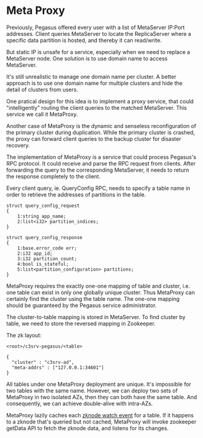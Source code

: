 <!--
Licensed to the Apache Software Foundation (ASF) under one
or more contributor license agreements.  See the NOTICE file
distributed with this work for additional information
regarding copyright ownership.  The ASF licenses this file
to you under the Apache License, Version 2.0 (the
"License"); you may not use this file except in compliance
with the License.  You may obtain a copy of the License at

  http://www.apache.org/licenses/LICENSE-2.0

Unless required by applicable law or agreed to in writing,
software distributed under the License is distributed on an
"AS IS" BASIS, WITHOUT WARRANTIES OR CONDITIONS OF ANY
KIND, either express or implied.  See the License for the
specific language governing permissions and limitations
under the License.
-->

# Meta Proxy

Previously, Pegasus offered every user with a list of MetaServer IP:Port addresses. Client queries MetaServer to locate the ReplicaServer where a specific data partition is hosted, and thereby it can read/write. 

But static IP is unsafe for a service, especially when we need to replace a MetaServer node. One solution is to use domain name to access MetaServer.

It's still unrealistic to manage one domain name per cluster. A better approach is to use one domain name for multiple clusters and hide the detail of clusters from users.

One pratical design for this idea is to implement a proxy service, that could "intelligently" routing the client queries to the matched MetaServer. This service we call it MetaProxy.

Another case of MetaProxy is the dynamic and senseless reconfiguration of the primary cluster during duplication. While the primary cluster is crashed, the proxy can forward client queries to the backup cluster for disaster recovery.

The implementation of MetaProxy is a service that could process Pegasus's RPC protocol. It could receive and parse the RPC request from clients. After forwarding the query to the corresponding MetaServer, it needs to return the response completely to the client.

Every client query, ie. QueryConfig RPC, needs to specify a table name in order to retrieve the addresses of partitions in the table. 

```thrift
struct query_config_request
{
    1:string app_name;
    2:list<i32> partition_indices;
}

struct query_config_response
{
    1:base.error_code err;
    2:i32 app_id;
    3:i32 partition_count;
    4:bool is_stateful;
    5:list<partition_configuration> partitions;
}
```

MetaProxy requires the exactly one-one mapping of table and cluster, i.e. one table can exist in only one globally unique cluster. Thus MetaProxy can certainly find the cluster using the table name.
The one-one mapping should be guaranteed by the Pegasus service administrator.

The cluster-to-table mapping is stored in MetaServer. To find cluster by table, we need to store the reversed mapping in Zookeeper.

The zk layout:

```
<root>/c3srv-pegasus/<table>

{
  "cluster" : "c3srv-ad",
  "meta-addrs" : ["127.0.0.1:34601"]
}
```

All tables under one MetaProxy deployment are unique. It's impossible for two tables with the same name. However, we can deploy two sets of MetaProxy in two isolated AZs, then they can both have the same table. And consequently, we can achieve double-alive with intra-AZs.

MetaProxy lazily caches each [zknode watch event](https://zookeeper.apache.org/doc/r3.3.5/zookeeperProgrammers.html#ch_zkWatches) for a table. If it happens to a zknode that's queried but not cached, MetaProxy will invoke zookeeper getData API to fetch the zknode data, and listens for its changes.
